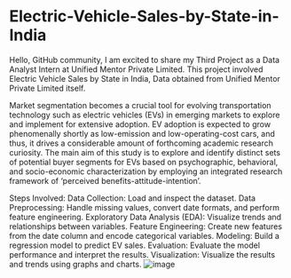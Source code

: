# Electric-Vehicle-Sales-by-State-in-India

Hello, GitHub community, I am excited to share my Third Project as a Data Analyst Intern at Unified Mentor Private Limited. This project involved Electric Vehicle Sales by State in India, Data obtained from Unified Mentor Private Limited itself.

Market segmentation becomes a crucial tool for evolving transportation technology such as electric vehicles (EVs) in emerging markets to explore and implement for extensive adoption. EV adoption is expected to grow phenomenally shortly as low-emission and low-operating-cost cars, and thus, it drives a considerable amount of forthcoming academic research curiosity. The main aim of this study is to explore and identify distinct sets of potential buyer segments for EVs based on psychographic, behavioral, and socio-economic characterization by employing an integrated research framework of ‘perceived benefits-attitude-intention’.

Steps Involved:
Data Collection: Load and inspect the dataset.
Data Preprocessing: Handle missing values, convert date formats, and perform feature engineering.
Exploratory Data Analysis (EDA): Visualize trends and relationships between variables.
Feature Engineering: Create new features from the date column and encode categorical variables.
Modeling: Build a regression model to predict EV sales.
Evaluation: Evaluate the model performance and interpret the results.
Visualization: Visualize the results and trends using graphs and charts.
![image](https://github.com/user-attachments/assets/29ee2467-d988-44dd-817f-4479cc49e6d3)


